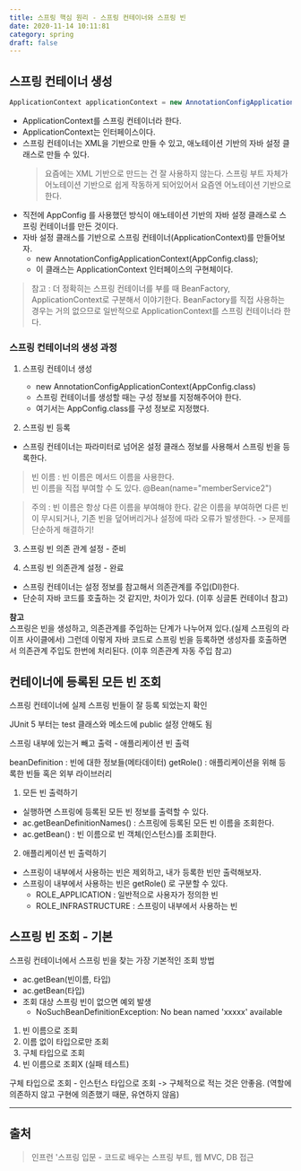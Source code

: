 ```yaml
---
title: 스프링 핵심 원리 - 스프링 컨테이너와 스프링 빈
date: 2020-11-14 10:11:81
category: spring
draft: false
---
```


## 스프링 컨테이너 생성

```java
ApplicationContext applicationContext = new AnnotationConfigApplicationContext(AppConfig.class);
```

- ApplicationContext를 스프링 컨테이너라 한다.
- ApplicationContext는 인터페이스이다.
- 스프링 컨테이너는 XML을 기반으로 만들 수 있고, 애노테이션 기반의 자바 설정 클래스로 만들 수 있다.
    > 요즘에는 XML 기반으로 만드는 건 잘 사용하지 않는다. 스프링 부트 자체가 어노테이션 기반으로 쉽게 작동하게 되어있어서 요즘엔 어노테이션 기반으로 한다.
- 직전에 AppConfig 를 사용했던 방식이 애노테이션 기반의 자바 설정 클래스로 스프링 컨테이너를 만든 것이다.
- 자바 설정 클래스를 기반으로 스프링 컨테이너(ApplicationContext)를 만들어보자.
  - new AnnotationConfigApplicationContext(AppConfig.class);
  - 이 클래스는 ApplicationContext 인터페이스의 구현체이다.

> 참고 : 더 정확히는 스프링 컨테이너를 부를 때 BeanFactory, ApplicationContext로 구분해서 이야기한다. BeanFactory를 직접 사용하는 경우는 거의 없으므로 일반적으로 ApplicationContext를 스프링 컨테이너라 한다.

### 스프링 컨테이너의 생성 과정

1. 스프링 컨테이너 생성
   - new AnnotationConfigApplicationContext(AppConfig.class)
   - 스프링 컨테이너를 생성할 때는 구성 정보를 지정해주어야 한다.
   - 여기서는 AppConfig.class를 구성 정보로 지정했다.

2. 스프링 빈 등록
- 스프링 컨테이너는 파라미터로 넘어온 설정 클래스 정보를 사용해서 스프링 빈을 등록한다.
> 빈 이름 : 빈 이름은 메서드 이름을 사용한다.  
> 빈 이름을 직접 부여할 수 도 있다. @Bean(name="memberService2")

> 주의 : 빈 이름은 항상 다른 이름을 부여해야 한다. 같은 이름을 부여하면 다른 빈이 무시되거나, 기존 빈을 덮어버리거나 설정에 따라 오류가 발생한다. -> 문제를 단순하게 해결하기!

3. 스프링 빈 의존 관계 설정 - 준비

4. 스프링 빈 의존관계 설정 - 완료
- 스프링 컨테이너는 설정 정보를 참고해서 의존관계를 주입(DI)한다.
- 단순히 자바 코드를 호출하는 것 같지만, 차이가 있다. (이후 싱글톤 컨테이너 참고)

**참고**  
스프링은 빈을 생성하고, 의존관계를 주입하는 단계가 나누어져 있다.(실제 스프링의 라이프 사이클에서) 그런데 이렇게 자바 코드로 스프링 빈을 등록하면 생성자를 호출하면서 의존관계 주입도 한번에 처리된다. (이후 의존관계 자동 주입 참고)


## 컨테이너에 등록된 모든 빈 조회

스프링 컨테이너에 실제 스프링 빈들이 잘 등록 되었는지 확인

JUnit 5 부터는 test 클래스와 메소드에 public 설정 안해도 됨

스프링 내부에 있는거 빼고 출력 - 애플리케이션 빈 출력

beanDefinition : 빈에 대한 정보들(메타데이터)
getRole() : 애플리케이션을 위해 등록한 빈들 혹은 외부 라이브러리

1. 모든 빈 출력하기
- 실행하면 스프링에 등록된 모든 빈 정보를 출력할 수 있다.
- ac.getBeanDefinitionNames() : 스프링에 등록된 모든 빈 이름을 조회한다.
- ac.getBean() : 빈 이름으로 빈 객체(인스턴스)를 조회한다.

2. 애플리케이션 빈 출력하기
- 스프링이 내부에서 사용하는 빈은 제외하고, 내가 등록한 빈만 출력해보자.
- 스프링이 내부에서 사용하는 빈은 getRole() 로 구분할 수 있다.
  - ROLE_APPLICATION : 일반적으로 사용자가 정의한 빈
  - ROLE_INFRASTRUCTURE : 스프링이 내부에서 사용하는 빈


## 스프링 빈 조회 - 기본

스프링 컨테이너에서 스프링 빈을 찾는 가장 기본적인 조회 방법
- ac.getBean(빈이름, 타입)
- ac.getBean(타입)
- 조회 대상 스프링 빈이 없으면 예외 발생
  - NoSuchBeanDefinitionException: No bean named 'xxxxx' available

1. 빈 이름으로 조회
2. 이름 없이 타입으로만 조회
3. 구체 타입으로 조회
4. 빈 이름으로 조회X (실패 테스트)

구체 타입으로 조회 - 인스턴스 타입으로 조회 -> 구체적으로 적는 것은 안좋음. (역할에 의존하지 않고 구현에 의존했기 때문, 유연하지 않음)

---

## 출처

> 인프런 '스프링 입문 - 코드로 배우는 스프링 부트, 웹 MVC, DB 접근